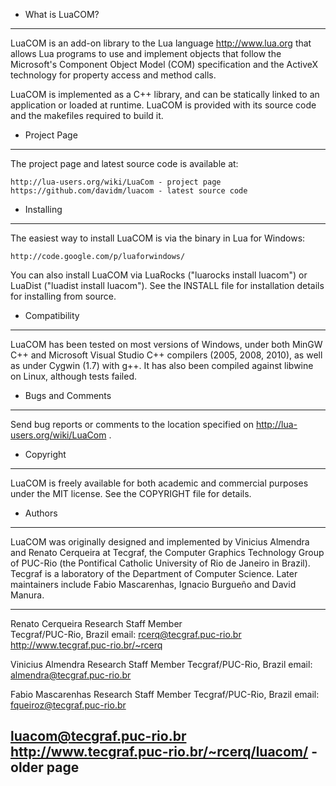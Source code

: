 * What is LuaCOM?
-----------------

  LuaCOM is an add-on library to the Lua language <http://www.lua.org>
  that allows Lua programs to use and implement objects that follow
  the Microsoft's Component Object Model (COM) specification and
  the ActiveX technology for property access and method calls.

  LuaCOM is implemented as a C++ library, and can be statically linked to
  an application or loaded at runtime. LuaCOM is provided with its source code
  and the makefiles required to build it.

* Project Page
--------------

  The project page and latest source code is available at:

    http://lua-users.org/wiki/LuaCom - project page
    https://github.com/davidm/luacom - latest source code

* Installing
---------------------------

  The easiest way to install LuaCOM is via the binary in Lua for Windows:
  
    http://code.google.com/p/luaforwindows/

  You can also install LuaCOM via LuaRocks
  ("luarocks install luacom") or LuaDist ("luadist install luacom").
  See the INSTALL file for installation details for installing from source.

* Compatibility
---------------

  LuaCOM has been tested on most versions of Windows, under both MinGW C++ and
  Microsoft Visual Studio C++ compilers (2005, 2008, 2010), as well as under
  Cygwin (1.7) with g++.  It has also been compiled against libwine on Linux,
  although tests failed.

* Bugs and Comments
------------------------

  Send bug reports or comments to the location specified on
  http://lua-users.org/wiki/LuaCom .

* Copyright
-----------

  LuaCOM is freely available for both academic and commercial
  purposes under the MIT license.  See the COPYRIGHT file for details.

* Authors
------------------------

  LuaCOM was originally designed and implemented by Vinicius Almendra and
  Renato Cerqueira at Tecgraf, the Computer Graphics Technology Group
  of PUC-Rio (the Pontifical Catholic University of Rio de Janeiro in Brazil). 
  Tecgraf is a laboratory of the Department of Computer Science.
  Later maintainers include Fabio Mascarenhas, Ignacio Burgueño and David Manura.

------------------------------------------------------------------------
Renato Cerqueira
Research Staff Member               
Tecgraf/PUC-Rio, Brazil
email: rcerq@tecgraf.puc-rio.br
http://www.tecgraf.puc-rio.br/~rcerq

Vinicius Almendra
Research Staff Member
Tecgraf/PUC-Rio, Brazil
email: almendra@tecgraf.puc-rio.br

Fabio Mascarenhas
Research Staff Member
Tecgraf/PUC-Rio, Brazil
email: fqueiroz@tecgraf.puc-rio.br

luacom@tecgraf.puc-rio.br
http://www.tecgraf.puc-rio.br/~rcerq/luacom/ - older page
------------------------------------------------------------------------
